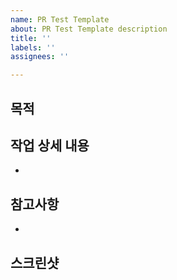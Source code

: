 ```yaml
---
name: PR Test Template
about: PR Test Template description
title: ''
labels: ''
assignees: ''

---
```


## 목적
> 

## 작업 상세 내용 
- 

## 참고사항
-

## 스크린샷

